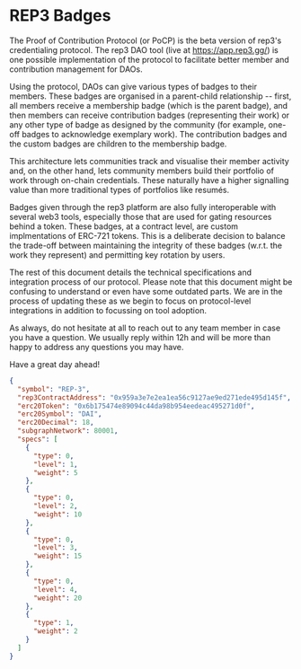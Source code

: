 # REP3 Badges

The Proof of Contribution Protocol (or PoCP) is the beta version of rep3's credentialing protocol. The rep3 DAO tool (live at https://app.rep3.gg/) is one possible implementation of the protocol to facilitate better member and contribution management for DAOs.

Using the protocol, DAOs can give various types of badges to their members. These badges are organised in a parent-child relationship -- first, all members receive a membership badge (which is the parent badge), and then members can receive contribution badges (representing their work) or any other type of badge as designed by the community (for example, one-off badges to acknowledge exemplary work). The contribution badges and the custom badges are children to the membership badge.

This architecture lets communities track and visualise their member activity and, on the other hand, lets community members build their portfolio of work through on-chain credentials. These naturally have a higher signalling value than more traditional types of portfolios like resumés.

Badges given through the rep3 platform are also fully interoperable with several web3 tools, especially those that are used for gating resources behind a token. These badges, at a contract level, are custom implmentations of ERC-721 tokens. This is a deliberate decision to balance the trade-off between maintaining the integrity of these badges (w.r.t. the work they represent) and permitting key rotation by users.

The rest of this document details the technical specifications and integration process of our protocol. Please note that this document might be confusing to understand or even have some outdated parts. We are in the process of updating these as we begin to focus on protocol-level integrations in addition to focussing on tool adoption.

As always, do not hesitate at all to reach out to any team member in case you have a question. We usually reply within 12h and will be more than happy to address any questions you may have.

Have a great day ahead!

```json
{
  "symbol": "REP-3",
  "rep3ContractAddress": "0x959a3e7e2ea1ea56c9127ae9ed271ede495d145f",
  "erc20Token": "0x6b175474e89094c44da98b954eedeac495271d0f",
  "erc20Symbol": "DAI",
  "erc20Decimal": 18,
  "subgraphNetwork": 80001,
  "specs": [
    {
      "type": 0,
      "level": 1,
      "weight": 5
    },
    {
      "type": 0,
      "level": 2,
      "weight": 10
    },
    {
      "type": 0,
      "level": 3,
      "weight": 15
    },
    {
      "type": 0,
      "level": 4,
      "weight": 20
    },
    {
      "type": 1,
      "weight": 2
    }
  ]
}
```
